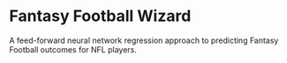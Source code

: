# Fantasy Football Wizard
A feed-forward neural network regression approach to predicting Fantasy Football outcomes for NFL players.
